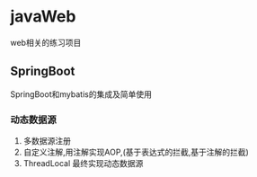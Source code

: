# javaWeb
web相关的练习项目
## SpringBoot
SpringBoot和mybatis的集成及简单使用

### 动态数据源
1. 多数据源注册
2. 自定义注解,用注解实现AOP,(基于表达式的拦截,基于注解的拦截)
3. ThreadLocal 最终实现动态数据源
